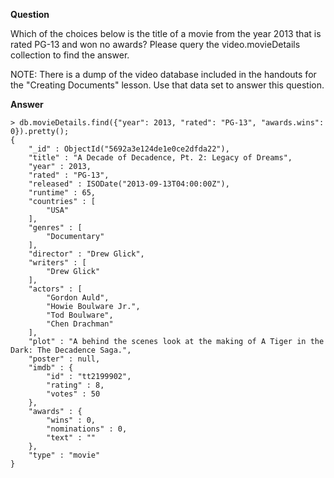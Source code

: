 **Question**

Which of the choices below is the title of a movie from the year 2013 that is rated PG-13 and won no awards? Please query the video.movieDetails collection to find the answer.

NOTE: There is a dump of the video database included in the handouts for the "Creating Documents" lesson. Use that data set to answer this question.

**Answer**

```
> db.movieDetails.find({"year": 2013, "rated": "PG-13", "awards.wins": 0}).pretty();
{
	"_id" : ObjectId("5692a3e124de1e0ce2dfda22"),
	"title" : "A Decade of Decadence, Pt. 2: Legacy of Dreams",
	"year" : 2013,
	"rated" : "PG-13",
	"released" : ISODate("2013-09-13T04:00:00Z"),
	"runtime" : 65,
	"countries" : [
		"USA"
	],
	"genres" : [
		"Documentary"
	],
	"director" : "Drew Glick",
	"writers" : [
		"Drew Glick"
	],
	"actors" : [
		"Gordon Auld",
		"Howie Boulware Jr.",
		"Tod Boulware",
		"Chen Drachman"
	],
	"plot" : "A behind the scenes look at the making of A Tiger in the Dark: The Decadence Saga.",
	"poster" : null,
	"imdb" : {
		"id" : "tt2199902",
		"rating" : 8,
		"votes" : 50
	},
	"awards" : {
		"wins" : 0,
		"nominations" : 0,
		"text" : ""
	},
	"type" : "movie"
}

```
